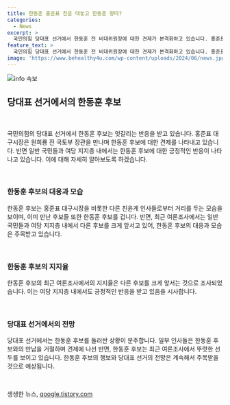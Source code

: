```yaml
---
title: 한동훈 홍준표 친윤 대놓고 한동훈 왕따?
categories:
  - News
excerpt: >
  국민의힘 당대표 선거에서 한동훈 전 비대위원장에 대한 견제가 본격화하고 있습니다. 홍준표 대구시장은 원희룡 전 국토부 장관과의 만남을 거절하며 한동훈 전 위원장을 견제하는 모습을 보였습니다. 한동훈 후보의 인기가 상승하고 있는 가운데 원희룡 전 장관은 단일화 시도 가능성을 언급하며 상황이 긴장되고 있습니다. 윤심의 영향력을 예의주시하며, 대통령 지지율과의 관련성도 주목되고 있습니다.
feature_text: >
  국민의힘 당대표 선거에서 한동훈 전 비대위원장에 대한 견제가 본격화하고 있습니다. 홍준표 대구시장은 원희룡 전 국토부 장관과의 만남을 거절하며 한동훈 전 위원장을 견제하는 모습을 보였습니다. 한동훈 후보의 인기가 상승하고 있는 가운데 원희룡 전 장관은 단일화 시도 가능성을 언급하며 상황이 긴장되고 있습니다. 윤심의 영향력을 예의주시하며, 대통령 지지율과의 관련성도 주목되고 있습니다.
image: 'https://www.behealthy4u.com/wp-content/uploads/2024/06/news.jpg'
---
```


<p><img src="https://www.behealthy4u.com/wp-content/uploads/2024/06/news.jpg" alt="info 속보" /></p>

<h2 data-ke-size="size26">당대표 선거에서의 한동훈 후보</h2>

<p data-ke-size="size16">&nbsp;</p>

<p>국민의힘의 당대표 선거에서 한동훈 후보는 엇갈리는 반응을 받고 있습니다. 홍준표 대구시장은 원희룡 전 국토부 장관을 만나며 한동훈 후보에 대한 견제를 나타내고 있습니다. 반면 일반 국민들과 여당 지지층 내에서는 한동훈 후보에 대한 긍정적인 반응이 나타나고 있습니다. 이에 대해 자세히 알아보도록 하겠습니다.</p>

<p data-ke-size="size16">&nbsp;</p>

<h3 data-ke-size="size24"><b>한동훈 후보의 대응과 모습</b></h3>

<p data-ke-size="size16">한동훈 후보는 홍준표 대구시장을 비롯한 다른 친윤계 인사들로부터 거리를 두는 모습을 보이며, 이미 만난 후보들 또한 한동훈 후보를 겁니다. 반면, 최근 여론조사에서는 일반 국민들과 여당 지지층 내에서 다른 후보를 크게 앞서고 있어, 한동훈 후보의 대응과 모습은 주목받고 있습니다.</p>

<p data-ke-size="size16">&nbsp;</p>

<h3 data-ke-size="size24"><b>한동훈 후보의 지지율</b></h3>

<p data-ke-size="size16">한동훈 후보의 최근 여론조사에서의 지지율은 다른 후보를 크게 앞서는 것으로 조사되었습니다. 이는 여당 지지층 내에서도 긍정적인 반응을 받고 있음을 시사합니다.</p>

<p data-ke-size="size16">&nbsp;</p>

<h3 data-ke-size="size24"><b>당대표 선거에서의 전망</b></h3>

<p data-ke-size="size16">당대표 선거에서는 한동훈 후보를 둘러싼 상황이 분주합니다. 일부 인사들은 한동훈 후보와의 만남을 거절하며 견제에 나선 반면, 한동훈 후보는 최근 여론조사에서 뚜렷한 선두를 보이고 있습니다. 한동훈 후보의 행보와 당대표 선거의 전망은 계속해서 주목받을 것으로 예상됩니다.</p>

<p data-ke-size="size16">&nbsp;</p>
생생한 뉴스, <a href="https://qoogle.tistory.com" rel="dofollow">qoogle.tistory.com</a>


